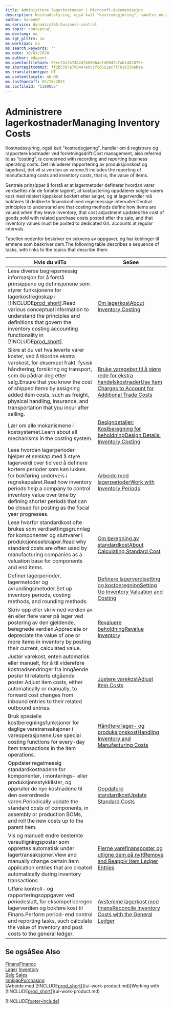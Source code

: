 ```yaml
---
title: Administrere lagerkostnader | Microsoft-dokumentasjon
description: Kostnadsstyring, også kalt "kostredegjøring", handler om å registrere og rapportere kostnader ved forretningsdrift. Det inkluderer rapportering av produksjonskost og lagerkost, det vil si verdien av varene.
author: SorenGP
ms.service: dynamics365-business-central
ms.topic: conceptual
ms.devlang: na
ms.tgt_pltfrm: na
ms.workload: na
ms.search.keywords: ''
ms.date: 10/01/2020
ms.author: edupont
ms.openlocfilehash: 95ec74af47442d740806aefd00d2e7ab1482075e
ms.sourcegitcommit: ff2b55b7e790447e0c1fcd5c2ec7f7610338ebaa
ms.translationtype: HT
ms.contentlocale: nb-NO
ms.lasthandoff: 02/15/2021
ms.locfileid: "5380055"
---
```

# <a name="managing-inventory-costs"></a><span data-ttu-id="ec61e-104">Administrere lagerkostnader</span><span class="sxs-lookup"><span data-stu-id="ec61e-104">Managing Inventory Costs</span></span>
<span data-ttu-id="ec61e-105">Kostnadsstyring, også kalt "kostredegjøring", handler om å registrere og rapportere kostnader ved forretningsdrift.</span><span class="sxs-lookup"><span data-stu-id="ec61e-105">Cost management, also referred to as “costing”, is concerned with recording and reporting business operating costs.</span></span> <span data-ttu-id="ec61e-106">Det inkluderer rapportering av produksjonskost og lagerkost, det vil si verdien av varene.</span><span class="sxs-lookup"><span data-stu-id="ec61e-106">It includes the reporting of manufacturing costs and inventory costs, that is, the value of items.</span></span>   

<span data-ttu-id="ec61e-107">Sentrale prinsipper å forstå er at lagermetoder definerer hvordan varer verdsettes når de forlater lageret, at kostjustering oppdaterer solgte varers kost med relatert kjøpskost bokført etter salget, og at lagerverdier må bokføres til dedikerte finanskonti ved regelmessige intervaller.</span><span class="sxs-lookup"><span data-stu-id="ec61e-107">Central principles to understand are that costing methods define how items are valued when they leave inventory, that cost adjustment updates the cost of goods sold with related purchase costs posted after the sale, and that inventory values must be posted to dedicated G/L accounts at regular intervals.</span></span>

<span data-ttu-id="ec61e-108">Tabellen nedenfor beskriver en sekvens av oppgaver, og har koblinger til emnene som beskriver dem.</span><span class="sxs-lookup"><span data-stu-id="ec61e-108">The following table describes a sequence of tasks, with links to the topics that describe them.</span></span>

|<span data-ttu-id="ec61e-109">**Hvis du vil**</span><span class="sxs-lookup"><span data-stu-id="ec61e-109">**To**</span></span>|<span data-ttu-id="ec61e-110">**Se**</span><span class="sxs-lookup"><span data-stu-id="ec61e-110">**See**</span></span>|  
|------------|-------------|  
|<span data-ttu-id="ec61e-111">Lese diverse begrepsmessig informasjon for å forstå prinsippene og definisjonene som styrer funksjonene for lagerkostregnskap i [!INCLUDE[prod_short](includes/prod_short.md)].</span><span class="sxs-lookup"><span data-stu-id="ec61e-111">Read various conceptual information to understand the principles and definitions that govern the inventory costing accounting functionality in [!INCLUDE[prod_short](includes/prod_short.md)].</span></span>|[<span data-ttu-id="ec61e-112">Om lagerkost</span><span class="sxs-lookup"><span data-stu-id="ec61e-112">About Inventory Costing</span></span>](finance-learn-about-costing.md)|  
|<span data-ttu-id="ec61e-113">Sikre at du vet hva leverte varer koster, ved å tilordne ekstra varekost, for eksempel frakt, fysisk håndtering, forsikring og transport, som du pådrar deg etter salg.</span><span class="sxs-lookup"><span data-stu-id="ec61e-113">Ensure that you know the cost of shipped items by assigning added item costs, such as freight, physical handling, insurance, and transportation that you incur after selling.</span></span>|[<span data-ttu-id="ec61e-114">Bruke varegebyr til å gjøre rede for ekstra handelskostnader</span><span class="sxs-lookup"><span data-stu-id="ec61e-114">Use Item Charges to Account for Additional Trade Costs</span></span>](payables-how-assign-item-charges.md)|
|<span data-ttu-id="ec61e-115">Lær om alle mekanismene i kostsystemet.</span><span class="sxs-lookup"><span data-stu-id="ec61e-115">Learn about all mechanisms in the costing system.</span></span>|[<span data-ttu-id="ec61e-116">Designdetaljer: Kostberegning for beholdning</span><span class="sxs-lookup"><span data-stu-id="ec61e-116">Design Details: Inventory Costing</span></span>](design-details-inventory-costing.md)|
|<span data-ttu-id="ec61e-117">Lese hvordan lagerperioder hjelper et selskap med å styre lagerverdi over tid ved å definere kortere perioder som kan lukkes for bokføring underveis i regnskapsåret.</span><span class="sxs-lookup"><span data-stu-id="ec61e-117">Read how inventory periods help a company to control inventory value over time by defining shorter periods that can be closed for posting as the fiscal year progresses.</span></span>|[<span data-ttu-id="ec61e-118">Arbeide med lagerperioder</span><span class="sxs-lookup"><span data-stu-id="ec61e-118">Work with Inventory Periods</span></span>](finance-how-to-work-with-inventory-periods.md)|
|<span data-ttu-id="ec61e-119">Lese hvorfor standardkost ofte brukes som verdisettingsgrunnlag for komponenter og sluttvarer i produksjonsselskaper.</span><span class="sxs-lookup"><span data-stu-id="ec61e-119">Read why standard costs are often used by manufacturing companies as a valuation base for components and end items.</span></span>|[<span data-ttu-id="ec61e-120">Om beregning av standardkost</span><span class="sxs-lookup"><span data-stu-id="ec61e-120">About Calculating Standard Cost</span></span>](finance-about-calculating-standard-cost.md)|
|<span data-ttu-id="ec61e-121">Definer lagerperioder, lagermetoder og avrundingsmetoder.</span><span class="sxs-lookup"><span data-stu-id="ec61e-121">Set up inventory periods, costing methods, and rounding methods.</span></span>|[<span data-ttu-id="ec61e-122">Definere lagerverdisetting og kostberegning</span><span class="sxs-lookup"><span data-stu-id="ec61e-122">Setting Up Inventory Valuation and Costing</span></span>](finance-set-up-inventory-valuation-and-costing.md)|
|<span data-ttu-id="ec61e-123">Skriv opp eller skriv ned verdien av én eller flere varer på lager ved postering av den gjeldende, beregnede verdien.</span><span class="sxs-lookup"><span data-stu-id="ec61e-123">Appreciate or depreciate the value of one or more items in inventory by posting their current, calculated value.</span></span>|[<span data-ttu-id="ec61e-124">Revaluere beholdning</span><span class="sxs-lookup"><span data-stu-id="ec61e-124">Revalue Inventory</span></span>](inventory-how-revalue-inventory.md)|
|<span data-ttu-id="ec61e-125">Juster varekost, enten automatisk eller manuelt, for å til videreføre kostnadsendringer fra inngående poster til relaterte utgående poster.</span><span class="sxs-lookup"><span data-stu-id="ec61e-125">Adjust item costs, either automatically or manually, to forward cost changes from inbound entries to their related outbound entries.</span></span>|[<span data-ttu-id="ec61e-126">Justere varekost</span><span class="sxs-lookup"><span data-stu-id="ec61e-126">Adjust Item Costs</span></span>](inventory-how-adjust-item-costs.md)|
|<span data-ttu-id="ec61e-127">Bruk spesielle kostberegningsfunksjoner for daglige varetransaksjoner i vareoperasjonene.</span><span class="sxs-lookup"><span data-stu-id="ec61e-127">Use special costing functions for every-day item transactions in the item operations.</span></span>|[<span data-ttu-id="ec61e-128">Håndtere lager- og produksjonskost</span><span class="sxs-lookup"><span data-stu-id="ec61e-128">Handling Inventory and Manufacturing Costs</span></span>](finance-handle-inventory-and-manufacturing-costs.md)|  
|<span data-ttu-id="ec61e-129">Oppdater regelmessig standardkostnadene for komponenter, i monterings- eller produksjonsstykklister, og oppruller de nye kostnadene til den overordnede varen.</span><span class="sxs-lookup"><span data-stu-id="ec61e-129">Periodically update the standard costs of components, in assembly or production BOMs, and roll the new costs up to the parent item.</span></span>|[<span data-ttu-id="ec61e-130">Oppdatere standardkost</span><span class="sxs-lookup"><span data-stu-id="ec61e-130">Update Standard Costs</span></span>](finance-how-to-update-standard-costs.md)|
|<span data-ttu-id="ec61e-131">Vis og manuelt endre bestemte vareutligningsposter som opprettes automatisk under lagertransaksjoner.</span><span class="sxs-lookup"><span data-stu-id="ec61e-131">View and manually change certain item application entries that are created automatically during inventory transactions.</span></span>|[<span data-ttu-id="ec61e-132">Fjerne varefinansposter og utligne dem på nytt</span><span class="sxs-lookup"><span data-stu-id="ec61e-132">Remove and Reapply Item Ledger Entries</span></span>](finance-how-to-remove-and-reapply-item-entries.md)|
|<span data-ttu-id="ec61e-133">Utføre kontroll- og rapporteringsoppgaver ved periodeslutt, for eksempel beregne lagerverdien og bokføre kost til Finans.</span><span class="sxs-lookup"><span data-stu-id="ec61e-133">Perform period-end control and reporting tasks, such calculate the value of inventory and post costs to the general ledger.</span></span>|[<span data-ttu-id="ec61e-134">Avstemme lagerkost med finans</span><span class="sxs-lookup"><span data-stu-id="ec61e-134">Reconcile Inventory Costs with the General Ledger</span></span>](finance-how-to-post-inventory-costs-to-the-general-ledger.md)|

## <a name="see-also"></a><span data-ttu-id="ec61e-135">Se også</span><span class="sxs-lookup"><span data-stu-id="ec61e-135">See Also</span></span>  
 [<span data-ttu-id="ec61e-136">Finans</span><span class="sxs-lookup"><span data-stu-id="ec61e-136">Finance</span></span>](finance.md)  
 <span data-ttu-id="ec61e-137">[Lager](inventory-manage-inventory.md) </span><span class="sxs-lookup"><span data-stu-id="ec61e-137">[Inventory](inventory-manage-inventory.md) </span></span>  
 <span data-ttu-id="ec61e-138">[Salg](sales-manage-sales.md) </span><span class="sxs-lookup"><span data-stu-id="ec61e-138">[Sales](sales-manage-sales.md) </span></span>  
 [<span data-ttu-id="ec61e-139">Innkjøp</span><span class="sxs-lookup"><span data-stu-id="ec61e-139">Purchasing</span></span>](purchasing-manage-purchasing.md)  
 <span data-ttu-id="ec61e-140">[Arbeide med [!INCLUDE[prod_short](includes/prod_short.md)]](ui-work-product.md)</span><span class="sxs-lookup"><span data-stu-id="ec61e-140">[Working with [!INCLUDE[prod_short](includes/prod_short.md)]](ui-work-product.md)</span></span>


[!INCLUDE[footer-include](includes/footer-banner.md)]
